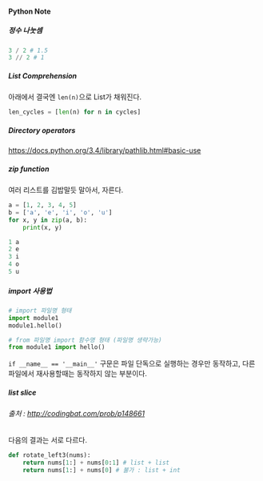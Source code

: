 #### Python Note

##### 정수 나눗셈
``` python
3 / 2 # 1.5
3 // 2 # 1
```

##### List Comprehension
아래에서 결국엔 `len(n)`으로 List가 채워진다.
``` python
len_cycles = [len(n) for n in cycles]
```

##### Directory operators
https://docs.python.org/3.4/library/pathlib.html#basic-use

##### zip function
여러 리스트를 김밥말듯 말아서, 자른다.
```python
a = [1, 2, 3, 4, 5]
b = ['a', 'e', 'i', 'o', 'u']
for x, y in zip(a, b):
	print(x, y)

1 a
2 e
3 i
4 o
5 u    
```

##### import 사용법
``` python
# import 파일명 형태
import module1
module1.hello()

# from 파일명 import 함수명 형태 (파일명 생략가능)
from module1 import hello() 
```

`if __name__ == '__main__'` 구문은 파일 단독으로 실행하는 경우만 동작하고, 다른 파일에서 재사용할때는 동작하지 않는 부분이다.

##### list slice
###### 출처 : http://codingbat.com/prob/p148661
다음의 결과는 서로 다르다.

``` python
def rotate_left3(nums):
	return nums[1:] + nums[0:1] # list + list
    return nums[1:] + nums[0] # 불가 : list + int
```